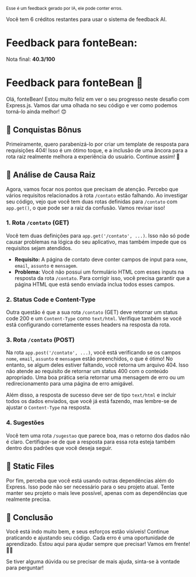 <sup>Esse é um feedback gerado por IA, ele pode conter erros.</sup>

Você tem 6 créditos restantes para usar o sistema de feedback AI.

# Feedback para fonteBean:

Nota final: **40.3/100**

# Feedback para fonteBean 🚀

Olá, fonteBean! Estou muito feliz em ver o seu progresso neste desafio com Express.js. Vamos dar uma olhada no seu código e ver como podemos torná-lo ainda melhor! 😊

## 🎉 Conquistas Bônus
Primeiramente, quero parabenizá-lo por criar um template de resposta para requisições 404! Isso é um ótimo toque, e a inclusão de uma âncora para a rota raiz realmente melhora a experiência do usuário. Continue assim! 🙌

## 🧐 Análise de Causa Raiz
Agora, vamos focar nos pontos que precisam de atenção. Percebo que vários requisitos relacionados à rota `/contato` estão falhando. Ao investigar seu código, vejo que você tem duas rotas definidas para `/contato` com `app.get()`, o que pode ser a raiz da confusão. Vamos revisar isso!

### 1. Rota `/contato` (GET)
Você tem duas definições para `app.get('/contato', ...)`. Isso não só pode causar problemas na lógica do seu aplicativo, mas também impede que os requisitos sejam atendidos. 

- **Requisito:** A página de contato deve conter campos de input para `nome`, `email`, `assunto` e `mensagem`.
- **Problema:** Você não possui um formulário HTML com esses inputs na resposta da rota `/contato`. Para corrigir isso, você precisa garantir que a página HTML que está sendo enviada inclua todos esses campos.

### 2. Status Code e Content-Type
Outra questão é que a sua rota `/contato` (GET) deve retornar um status code 200 e um `Content-Type` como `text/html`. Verifique também se você está configurando corretamente esses headers na resposta da rota.

### 3. Rota `/contato` (POST)
Na rota `app.post('/contato', ...)`, você está verificando se os campos `nome`, `email`, `assunto` e `mensagem` estão preenchidos, o que é ótimo! No entanto, se algum deles estiver faltando, você retorna um arquivo 404. Isso não atende ao requisito de retornar um status 400 com o conteúdo apropriado. Uma boa prática seria retornar uma mensagem de erro ou um redirecionamento para uma página de erro amigável.

Além disso, a resposta de sucesso deve ser de tipo `text/html` e incluir todos os dados enviados, que você já está fazendo, mas lembre-se de ajustar o `Content-Type` na resposta.

### 4. Sugestões
Você tem uma rota `/sugestao` que parece boa, mas o retorno dos dados não é claro. Certifique-se de que a resposta para essa rota esteja também dentro dos padrões que você deseja seguir.

## 📂 Static Files
Por fim, perceba que você está usando outras dependências além do Express. Isso pode não ser necessário para o seu projeto atual. Tente manter seu projeto o mais leve possível, apenas com as dependências que realmente precisa. 

## 🌟 Conclusão
Você está indo muito bem, e seus esforços estão visíveis! Continue praticando e ajustando seu código. Cada erro é uma oportunidade de aprendizado. Estou aqui para ajudar sempre que precisar! Vamos em frente! 💪🚀

Se tiver alguma dúvida ou se precisar de mais ajuda, sinta-se à vontade para perguntar!